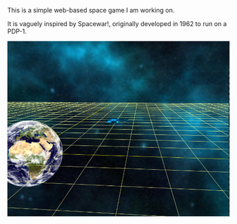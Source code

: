 This is a simple web-based space game I am working on.

It is vaguely inspired by Spacewar!, originally developed
in 1962 to run on a PDP-1.

![Screenshot](https://github.com/kdtop/SpaceGame/blob/master/screenshot.png)
